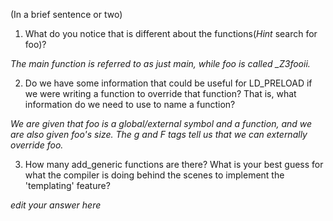 (In a brief sentence or two)

1. What do you notice that is different about the functions(*Hint* search for foo)? 

*The main function is referred to as just main, while foo is called _Z3fooii.*

2. Do we have some information that could be useful for LD_PRELOAD if we were writing a function to override that function? That is, what information do we need to use to name a function?

*We are given that foo is a global/external symbol and a function, and we are also given foo's size. The g and F tags tell us that we can externally override foo.*

3. How many add_generic functions are there? What is your best guess for what the compiler is doing behind the scenes to implement the 'templating' feature?

*edit your answer here*
